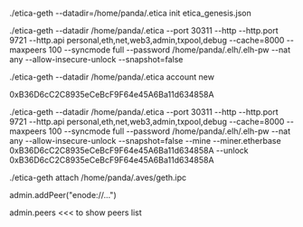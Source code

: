 ./etica-geth --datadir=/home/panda/.etica init etica_genesis.json

./etica-geth --datadir /home/panda/.etica --port 30311 --http --http.port 9721 --http.api personal,eth,net,web3,admin,txpool,debug --cache=8000 --maxpeers 100 --syncmode full --password /home/panda/.elh/.elh-pw --nat any --allow-insecure-unlock --snapshot=false

./etica-geth --datadir /home/panda/.etica account new

0xB36D6cC2C8935eCeBcF9F64e45A6Ba11d634858A

./etica-geth --datadir /home/panda/.etica --port 30311 --http --http.port 9721 --http.api personal,eth,net,web3,admin,txpool,debug --cache=8000 --maxpeers 100 --syncmode full --password /home/panda/.elh/.elh-pw --nat any --allow-insecure-unlock --snapshot=false --mine --miner.etherbase 0xB36D6cC2C8935eCeBcF9F64e45A6Ba11d634858A --unlock 0xB36D6cC2C8935eCeBcF9F64e45A6Ba11d634858A

./etica-geth attach /home/panda/.aves/geth.ipc

admin.addPeer("enode://...")

admin.peers <<< to show peers list
